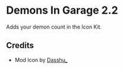 # Demons In Garage 2.2

Adds your demon count in the Icon Kit.

## Credits
- Mod Icon by [Dasshu_](https://twitter.com/DasshuGames)